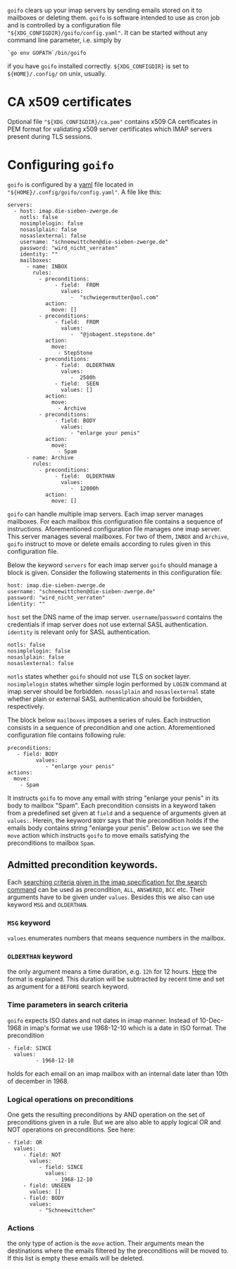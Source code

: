 `goifo` clears up your imap servers by sending emails stored on
it to mailboxes or deleting them. `goifo` is software intended
to use as cron job and is controlled by a configuration file
`"${XDG_CONFIGDIR}/goifo/config.yaml"`.  It can be started without any
command line parameter, i.e. simply by

	`go env GOPATH`/bin/goifo

if you have `goifo` installed correctly.  `${XDG_CONFIGDIR}` is set to
`${HOME}/.config/` on unix, usually.

# CA x509 certificates

Optional file `"${XDG_CONFIGDIR}/ca.pem"` contains x509 CA certificates
in PEM format for validating x509 server certificates which IMAP servers
present during TLS sessions.

# Configuring `goifo`

`goifo` is configured by a [yaml](http://yaml.org) file located in
`"${HOME}/.config/goifo/config.yaml"`.  A file like this:

	servers:
	  - host: imap.die-sieben-zwerge.de
	    notls: false
	    nosimplelogin: false
	    nosaslplain: false
	    nosaslexternal: false
	    username: "schneewittchen@die-sieben-zwerge.de"
	    password: "wird_nicht_verraten"
	    identity: ""
	    mailboxes:
	      - name: INBOX
	        rules:
	          - preconditions:
	               - field:  FROM
	                 values:
	                    -  "schwiegermutter@aol.com"
	            action:
	              move: []
	          - preconditions:
	               - field:  FROM
	                 values:
	                    -  "@jobagent.stepstone.de"
	            action:
	              move:
	                - StepStone
	          - preconditions:
	               - field:  OLDERTHAN
	                 values:
	                    -  2500h
	               - field:  SEEN
	                 values: []
	            action:
	              move:
	                - Archive
	          - preconditions:
	               - field: BODY
	                 values:
	                    - "enlarge your penis"
	            action:
	              move:
	                - Spam
	      - name: Archive
	        rules:
	          - preconditions:
	               - field:  OLDERTHAN
	                 values:
	                    -  12000h
	            action:
	              move: []

`goifo` can handle multiple imap servers.  Each imap server manages
mailboxes.  For each mailbox this configuration file contains a sequence of
instructions.  Aforementioned configuration file manages one imap server.
This server manages several mailboxes.  For two of them, `INBOX` and
`Archive`, `goifo` instruct to move or delete emails according to rules
given in this configuration file.

Below the keyword `servers` for each imap server `goifo` should manage a
block is given.  Consider the following statements in this configuration
file:

	host: imap.die-sieben-zwerge.de
	username: "schneewittchen@die-sieben-zwerge.de"
	password: "wird_nicht_verraten"
	identity: ""

`host` set the DNS name of the imap server.  `username`/`password`
contains the credentials if imap server does not use external SASL
authentication.  `identity` is relevant only for SASL authentication.

	notls: false
	nosimplelogin: false
	nosaslplain: false
	nosaslexternal: false

`notls` states whether `goifo` should not use TLS on socket layer.
`nosimplelogin` states whether simple login performed by `LOGIN`
command at imap server should be forbidden.  `nosaslplain` and
`nosaslexternal` state whether plain or external SASL authentication
should be forbidden, respectively.

The block below `mailboxes` imposes a series of rules.  Each instruction
consists in a sequence of precondition and one action.  Aforementioned
configuration file contains following rule:

	preconditions:
	   - field: BODY
             values:
                - "enlarge your penis"
	actions:
	  move:
	    - Spam

It instructs `goifo` to move any email with string "enlarge your
penis" in its body to mailbox "Spam".  Each precondition consists in
a keyword taken from a predefined set given at `field` and a sequence
of arguments given at `values:`.  Herein, the keyword `BODY` says that
thie precondition holds if the emails body contains string "enlarge
your penis".  Below `action` we see the `move` action which instructs
`goifo` to move emails satisfying the preconditions to mailbox `Spam`.


## Admitted precondition keywords.

Each [searching criteria given in the imap specification for the search command](https://www.ietf.org/rfc/rfc3501.html#section-6.4.4)
can be used as precondition, `ALL`, `ANSWERED`, `BCC` etc.  Their
arguments have to be given under `values`.  Besides this we also can use
keyword `MSG` and `OLDERTHAN`.

### `MSG` keyword

`values` enumerates numbers that means sequence numbers in the mailbox.

### `OLDERTHAN` keyword

the only argument means a time duration, e.g. `12h` for 12 hours.
[Here](https://pkg.go.dev/time@go1.20.6#ParseDuration) the format is explained.
This duration will be subtracted by recent time and set as argument for a
`BEFORE` search keyword.

### Time parameters in search criteria

`goifo` expects ISO dates and not dates in imap manner.  Instead of
10-Dec-1968 in imap's format we use 1968-12-10 which is a date in
ISO format.  The precondition

	- field: SINCE
	  values:
             - 1968-12-10

holds for each email on an imap mailbox with an internal date later than
10th of december in 1968.


### Logical operations on preconditions

One gets the resulting preconditions by AND operation on the set of
preconditions given in a rule.  But we are also able to apply logical
OR and NOT operations on preconditions.  See here:

	- field: OR
	  values:
	     - field: NOT
	       values:
	          - field: SINCE
	            values:
	               - 1968-12-10
	     - field: UNSEEN
	       values: []
	     - field: BODY
	       values:
	          - "Schneewittchen"

### Actions

the only type of action is the `move` action.  Their arguments mean
the destinations where the emails filtered by the preconditions will be
moved to.  If this list is empty these emails will be deleted.
